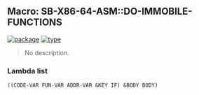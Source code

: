 ## Macro: SB-X86-64-ASM::DO-IMMOBILE-FUNCTIONS
[![package](https://img.shields.io/badge/Package-SB--X86--64--ASM-5f9ea0.svg?style=social&colorA=999999)](../) [![type](https://img.shields.io/badge/Type-Macro-5f9ea0.svg?style=social&colorA=999999)](../#macro) 

> No description.

### Lambda list
```
((CODE-VAR FUN-VAR ADDR-VAR &KEY IF) &BODY BODY)
```
